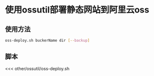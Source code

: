 # 使用ossutil部署静态网站到阿里云oss

## 使用方法
```sh
oss-deploy.sh buckerName dir [--backup]
```

## 脚本
<<< other/ossutil/oss-deploy.sh